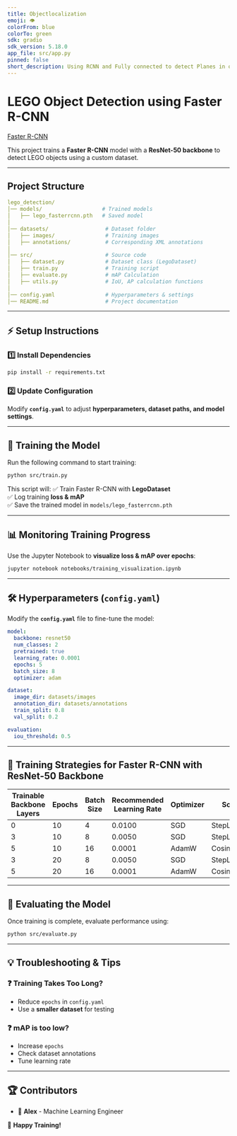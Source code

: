 ```yaml
---
title: Objectlocalization
emoji: 👁
colorFrom: blue
colorTo: green
sdk: gradio
sdk_version: 5.18.0
app_file: src/app.py
pinned: false
short_description: Using RCNN and Fully connected to detect Planes in objects
---
```



# LEGO Object Detection using Faster R-CNN

[Faster R-CNN](https://pytorch.org/vision/main/models/generated/torchvision.models.detection.fasterrcnn_resnet50_fpn.html)

This project trains a **Faster R-CNN** model with a **ResNet-50 backbone** to detect LEGO objects using a custom dataset.

---

## **Project Structure**
```yaml
lego_detection/
│── models/                   # Trained models
│   ├── lego_fasterrcnn.pth   # Saved model
│
│── datasets/                  # Dataset folder
│   ├── images/                # Training images
│   ├── annotations/           # Corresponding XML annotations
│
│── src/                       # Source code
│   ├── dataset.py             # Dataset class (LegoDataset)
│   ├── train.py               # Training script
│   ├── evaluate.py            # mAP Calculation
│   ├── utils.py               # IoU, AP calculation functions
│
│── config.yaml                # Hyperparameters & settings
│── README.md                  # Project documentation
```

---

## ⚡ **Setup Instructions**
### **1️⃣ Install Dependencies**
```bash
pip install -r requirements.txt
```

### **2️⃣ Update Configuration**
Modify **`config.yaml`** to adjust **hyperparameters, dataset paths, and model settings**.

---

## 🚀 **Training the Model**
Run the following command to start training:
```bash
python src/train.py
```
This script will:
✅ Train Faster R-CNN with **LegoDataset**  
✅ Log training **loss & mAP**  
✅ Save the trained model in `models/lego_fasterrcnn.pth`

---

## 📊 **Monitoring Training Progress**
Use the Jupyter Notebook to **visualize loss & mAP over epochs**:
```bash
jupyter notebook notebooks/training_visualization.ipynb
```

---

## 🛠️ **Hyperparameters (`config.yaml`)**
Modify the **`config.yaml`** file to fine-tune the model:
```yaml
model:
  backbone: resnet50
  num_classes: 2
  pretrained: true
  learning_rate: 0.0001
  epochs: 5
  batch_size: 8
  optimizer: adam

dataset:
  image_dir: datasets/images
  annotation_dir: datasets/annotations
  train_split: 0.8
  val_split: 0.2

evaluation:
  iou_threshold: 0.5
```

---

## 📝 **Training Strategies for Faster R-CNN with ResNet-50 Backbone**

| Trainable Backbone Layers | Epochs | Batch Size | Recommended Learning Rate | Optimizer | Scheduler         |
|--------------------------|--------|-----------|--------------------------|-----------|------------------|
| 0                        | 10     | 4         | 0.0100                   | SGD       | StepLR(3, 0.1)   |
| 3                        | 10     | 8         | 0.0050                   | SGD       | StepLR(3, 0.1)   |
| 5                        | 10     | 16        | 0.0001                   | AdamW     | CosineAnnealing  |
| 3                        | 20     | 8         | 0.0050                   | SGD       | StepLR(5, 0.1)   |
| 5                        | 20     | 16        | 0.0001                   | AdamW     | CosineAnnealing  |


---

## 📡 **Evaluating the Model**
Once training is complete, evaluate performance using:
```bash
python src/evaluate.py
```

---

## 💡 **Troubleshooting & Tips**
### ❓ **Training Takes Too Long?**
- Reduce `epochs` in `config.yaml`
- Use a **smaller dataset** for testing

### ❓ **mAP is too low?**
- Increase `epochs`
- Check dataset annotations
- Tune learning rate

---

## 🏆 **Contributors**
- 👤 **Alex** - Machine Learning Engineer



🚀 **Happy Training!**  
